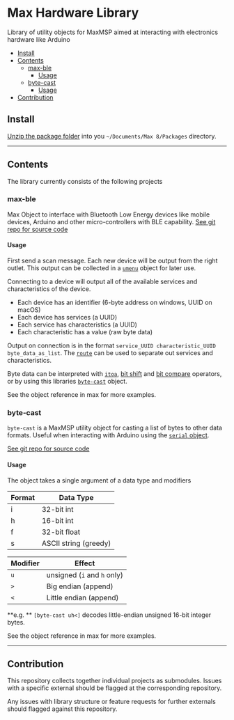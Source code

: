 # Max Hardware Library

Library of utility objects for MaxMSP aimed at interacting with electronics hardware like Arduino

-   [Install](#install)
-   [Contents](#contents)
    -   [max-ble](#max-ble)
        -   [Usage](#usage)
    -   [byte-cast](#byte-cast)
        -   [Usage](#usage)
-   [Contribution](#contribution)

## Install

[Unzip the package folder](<>) into you `~/Documents/Max 8/Packages` directory.

* * *

## Contents

The library currently consists of the following projects

### max-ble

Max Object to interface with Bluetooth Low Energy devices like mobile devices, Arduino and other micro-controllers with BLE capability. [See git repo for source code](https://github.com/mhamilt/maxmsp-ble)

#### Usage

First send a scan message. Each new device will be output from the right outlet. This output can be collected in a [`umenu`](https://docs.cycling74.com/max8/refpages/umenu) object for later use.

Connecting to a device will output all of the available services and characteristics of the device.

-   Each device has an identifier (6-byte address on windows, UUID on macOS)
-   Each device has services (a UUID)
-   Each service has characteristics (a UUID)
-   Each characteristic has a value (raw byte data)

Output on connection is in the format `service_UUID characteristic_UUID byte_data_as_list`. The [`route`](https://docs.cycling74.com/max8/refpages/route) can be used to separate out services and characteristics.

Byte data can be interpreted with [`itoa`](https://docs.cycling74.com/max8/refpages/itoa), [bit shift](https://docs.cycling74.com/max8/refpages/shiftleft?q=%3C%3C) and [bit compare](https://docs.cycling74.com/max8/refpages/bitor?q=%7C) operators, or by using this libraries [`byte-cast`](<>) object.

See the object reference in max for more examples.

### byte-cast

`byte-cast` is a MaxMSP utility object for casting a list of bytes to other data formats. Useful when interacting with Arduino using the [`serial` object](https://docs.cycling74.com/max8/refpages/serial).

[See git repo for source code](https://github.com/mhamilt/max-byte-cast)

#### Usage

The object takes a single argument of a data type and modifiers

| Format | Data Type             |
| ------ | --------------------- |
| i      | 32-bit int            |
| h      | 16-bit int            |
| f      | 32-bit float          |
| s      | ASCII string (greedy) |

| Modifier | Effect                          |
| -------- | ------------------------------- |
| `u`      | unsigned     (`i` and `h` only) |
| `>`      | Big endian    (append)          |
| `<`      | Little endian (append)          |

**e.g. ** `[byte-cast uh<]` decodes little-endian unsigned 16-bit integer bytes.

See the object reference in max for more examples.

* * *

## Contribution

This repository collects together individual projects as submodules. Issues with a specific external should be flagged at the corresponding repository.

Any issues with library structure or feature requests for further externals should flagged against this repository.
